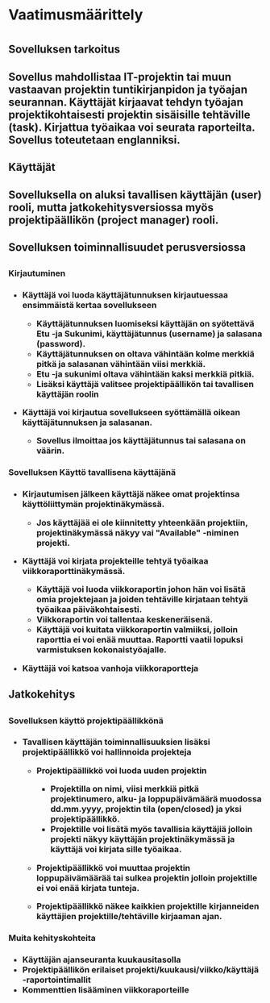 <h1>Vaatimusmäärittely<h1>


<h2>Sovelluksen tarkoitus<h2>

Sovellus mahdollistaa IT-projektin tai muun vastaavan projektin tuntikirjanpidon ja työajan seurannan. 
Käyttäjät kirjaavat tehdyn työajan projektikohtaisesti projektin sisäisille tehtäville (task). 
Kirjattua työaikaa voi seurata raporteilta. Sovellus toteutetaan englanniksi.

<h2>Käyttäjät<h2>

Sovelluksella on aluksi tavallisen käyttäjän (user) rooli, mutta jatkokehitysversiossa myös projektipäällikön (project manager) rooli.

<h2>Sovelluksen toiminnallisuudet perusversiossa<h2>

<h3>Kirjautuminen<h3>

*  Käyttäjä voi luoda käyttäjätunnuksen kirjautuessaa ensimmäistä kertaa sovellukseen

   *  Käyttäjätunnuksen luomiseksi käyttäjän on syötettävä Etu -ja Sukunimi, käyttäjätunnus (username) ja salasana (password).
   *  Käyttäjätunnuksen on oltava vähintään kolme merkkiä pitkä ja salasanan vähintään viisi merkkiä.
   *  Etu -ja sukunimi oltava vähintään kaksi merkkiä pitkiä.
   *  Lisäksi käyttäjä valitsee projektipäällikön tai tavallisen käyttäjän roolin	
	
*  Käyttäjä voi kirjautua sovellukseen syöttämällä oikean käyttäjätunnuksen ja salasanan.
   
   *  Sovellus ilmoittaa jos käyttäjätunnus tai salasana on väärin.

<h3>Sovelluksen Käyttö tavallisena käyttäjänä<h3>

	
*  Kirjautumisen jälkeen käyttäjä näkee omat projektinsa käyttöliittymän projektinäkymässä.
   *  Jos käyttäjää ei ole kiinnitetty yhteenkään projektiin, projektinäkymässä näkyy vai "Available" -niminen projekti.

*  Käyttäjä voi kirjata projekteille tehtyä työaikaa viikkoraporttinäkymässä.

   *  Käyttäjä voi luoda viikkoraportin johon hän voi lisätä omia projektejaan ja joiden tehtäville kirjataan tehtyä työaikaa päiväkohtaisesti.
   *  Viikkoraportin voi tallentaa keskeneräisenä.
   *  Käyttäjä voi kuitata viikkoraportin valmiiksi, jolloin raporttia ei voi enää muuttaa. Raportti vaatii lopuksi varmistuksen kokonaistyöajalle.

* Käyttäjä voi katsoa vanhoja viikkoraportteja 


<h2>Jatkokehitys<h2> 


<h3>Sovelluksen käyttö projektipäällikkönä<h3>

*  Tavallisen käyttäjän toiminnallisuuksien lisäksi projektipäällikkö voi hallinnoida projekteja

   *   Projektipäällikkö voi luoda uuden projektin

       *   Projektilla on nimi, viisi merkkiä pitkä projektinumero, alku- ja loppupäivämäärä muodossa dd.mm.yyyy, projektin tila (open/closed) ja yksi projektipäällikkö.
       *   Projektille voi lisätä myös tavallisia käyttäjiä jolloin projekti näkyy käyttäjän projektinäkymässä ja käyttäjä voi kirjata sille työaikaa.
  
   *   Projektipäällikkö voi muuttaa projektin loppupäivämäärää tai sulkea projektin jolloin projektille ei voi enää kirjata tunteja.   
	    
   *   Projektipäällikkö näkee kaikkien projektille kirjanneiden käyttäjien projektille/tehtäville kirjaaman ajan.

<h3>Muita kehityskohteita<h3>

*   Käyttäjän ajanseuranta kuukausitasolla
*   Projektipäällikön erilaiset projekti/kuukausi/viikko/käyttäjä -raportointimallit
*   Kommenttien lisääminen viikkoraporteille

